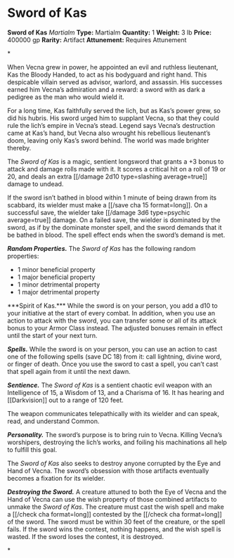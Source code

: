 # Sword of Kas

**Sword of Kas**
_Martialm_
**Type:** Martialm
**Quantity:** 1
**Weight:** 3 lb
**Price:** 400000 gp
**Rarity:** Artifact
**Attunement:** Requires Attunement

*<p>When Vecna grew in power, he appointed an evil and ruthless lieutenant, Kas the Bloody Handed, to act as his bodyguard and right hand. This despicable villain served as advisor, warlord, and assassin. His successes earned him Vecna’s admiration and a reward: a sword with as dark a pedigree as the man who would wield it.

For a long time, Kas faithfully served the lich, but as Kas’s power grew, so did his hubris. His sword urged him to supplant Vecna, so that they could rule the lich’s empire in Vecna’s stead. Legend says Vecna’s destruction came at Kas’s hand, but Vecna also wrought his rebellious lieutenant’s doom, leaving only Kas’s sword behind. The world was made brighter thereby.

The *Sword of Kas* is a magic, sentient longsword that grants a +3 bonus to attack and damage rolls made with it. It scores a critical hit on a roll of 19 or 20, and deals an extra  [[/damage 2d10 type=slashing average=true]] damage to undead.

If the sword isn’t bathed in blood within 1 minute of being drawn from its scabbard, its wielder must make a [[/save cha 15 format=long]]. On a successful save, the wielder take  [[/damage 3d6 type=psychic average=true]] damage. On a failed save, the wielder is dominated by the sword, as if by the dominate monster spell, and the sword demands that it be bathed in blood. The spell effect ends when the sword’s demand is met.

***Random Properties.*** The *Sword of Kas* has the following random properties:</p>
* 1 minor beneficial property
* 1 major beneficial property
* 1 minor detrimental property
* 1 major detrimental property

<p>***Spirit of Kas.*** While the sword is on your person, you add a d10 to your initiative at the start of every combat. In addition, when you use an action to attack with the sword, you can transfer some or all of its attack bonus to your Armor Class instead. The adjusted bonuses remain in effect until the start of your next turn.

***Spells.*** While the sword is on your person, you can use an action to cast one of the following spells (save DC 18) from it: call lightning, divine word, or finger of death. Once you use the sword to cast a spell, you can’t cast that spell again from it until the next dawn.

***Sentience.*** The *Sword of Kas* is a sentient chaotic evil weapon with an Intelligence of 15, a Wisdom of 13, and a Charisma of 16. It has hearing and [[Darkvision]] out to a range of 120 feet.

The weapon communicates telepathically with its wielder and can speak, read, and understand Common.

***Personality.*** The sword’s purpose is to bring ruin to Vecna. Killing Vecna’s worshipers, destroying the lich’s works, and foiling his machinations all help to fulfill this goal.

The *Sword of Kas* also seeks to destroy anyone corrupted by the Eye and Hand of Vecna. The sword’s obsession with those artifacts eventually becomes a fixation for its wielder.

***Destroying the Sword.*** A creature attuned to both the Eye of Vecna and the Hand of Vecna can use the wish property of those combined artifacts to unmake the *Sword of Kas*. The creature must cast the wish spell and make a [[/check cha format=long]] contested by the [[/check cha format=long]] of the sword. The sword must be within 30 feet of the creature, or the spell fails. If the sword wins the contest, nothing happens, and the wish spell is wasted. If the sword loses the contest, it is destroyed.</p>*